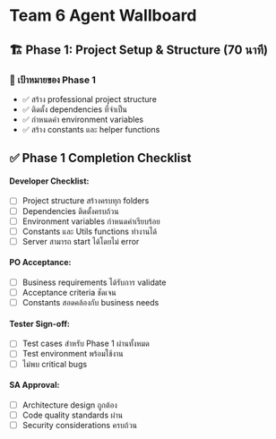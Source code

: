 # Team 6 Agent Wallboard   

## 🏗️ Phase 1: Project Setup & Structure (70 นาที)

### 🎯 เป้าหมายของ Phase 1
- ✅ สร้าง professional project structure
- ✅ ติดตั้ง dependencies ที่จำเป็น
- ✅ กำหนดค่า environment variables
- ✅ สร้าง constants และ helper functions

## ✅ Phase 1 Completion Checklist

#### Developer Checklist:
- [ ] Project structure สร้างครบทุก folders
- [ ] Dependencies ติดตั้งครบถ้วน
- [ ] Environment variables กำหนดค่าเรียบร้อย
- [ ] Constants และ Utils functions ทำงานได้
- [ ] Server สามารถ start ได้โดยไม่ error

#### PO Acceptance:
- [ ] Business requirements ได้รับการ validate
- [ ] Acceptance criteria ชัดเจน
- [ ] Constants สอดคล้องกับ business needs

#### Tester Sign-off:
- [ ] Test cases สำหรับ Phase 1 ผ่านทั้งหมด
- [ ] Test environment พร้อมใช้งาน
- [ ] ไม่พบ critical bugs

#### SA Approval:
- [ ] Architecture design ถูกต้อง
- [ ] Code quality standards ผ่าน
- [ ] Security considerations ครบถ้วน
